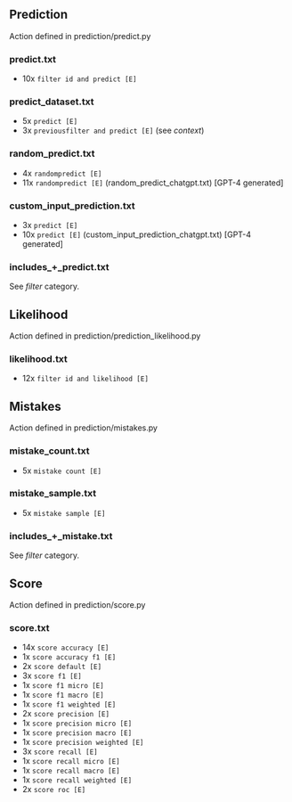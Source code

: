 ## Prediction

Action defined in prediction/predict.py

### predict.txt
* 10x `filter id and predict [E]`

### predict_dataset.txt
* 5x `predict [E]`
* 3x `previousfilter and predict [E]` (see *context*)

### random_predict.txt
* 4x `randompredict [E]`
* 11x `randompredict [E]` (random_predict_chatgpt.txt) [GPT-4 generated]

### custom_input_prediction.txt
* 3x `predict [E]`
* 10x `predict [E]` (custom_input_prediction_chatgpt.txt) [GPT-4 generated]

### includes_+_predict.txt
See *filter* category.


## Likelihood

Action defined in prediction/prediction_likelihood.py

### likelihood.txt
* 12x `filter id and likelihood [E]`


## Mistakes

Action defined in prediction/mistakes.py

### mistake_count.txt
* 5x `mistake count [E]`

### mistake_sample.txt
* 5x `mistake sample [E]`

### includes_+_mistake.txt
See *filter* category.


## Score

Action defined in prediction/score.py

### score.txt
* 14x `score accuracy [E]`
* 1x `score accuracy f1 [E]`
* 2x `score default [E]`
* 3x `score f1 [E]`
* 1x `score f1 micro [E]`
* 1x `score f1 macro [E]`
* 1x `score f1 weighted [E]`
* 2x `score precision [E]`
* 1x `score precision micro [E]`
* 1x `score precision macro [E]`
* 1x `score precision weighted [E]`
* 3x `score recall [E]`
* 1x `score recall micro [E]`
* 1x `score recall macro [E]`
* 1x `score recall weighted [E]`
* 2x `score roc [E]`
